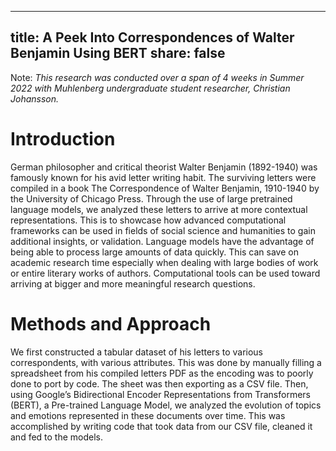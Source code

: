 
---
title: A Peek Into Correspondences of Walter Benjamin Using BERT
share: false
---

Note: _This research was conducted over a span of 4 weeks in Summer 2022 with Muhlenberg undergraduate student researcher, Christian Johansson._

# Introduction
German philosopher and critical theorist Walter Benjamin (1892-1940) was famously known for his avid letter writing habit. The surviving letters were compiled in a book The Correspondence of Walter Benjamin, 1910-1940 by the University of Chicago Press. Through the use of large pretrained language models, we analyzed these letters to arrive at more contextual representations. This is to showcase how advanced computational frameworks can be used in fields of social science and humanities to gain additional insights, or validation. Language models have the advantage of being able to process large amounts of data quickly. This can save on academic research time especially when dealing with large bodies of work or entire literary works of authors. Computational tools can be used toward arriving at bigger and more meaningful research questions. 


# Methods and Approach
We first constructed a tabular dataset of his letters to various correspondents, with various attributes. This was done by manually filling a spreadsheet from his compiled letters PDF as the encoding was to poorly done to port by code. The sheet was then exporting as a CSV file. Then, using Google’s Bidirectional Encoder Representations from Transformers (BERT), a Pre-trained Language Model, we analyzed the evolution of topics and emotions represented in these documents over time. This was accomplished by writing code that took data from our CSV file, cleaned it and fed to the models. 






